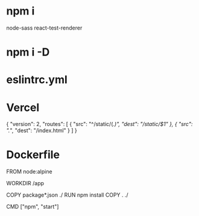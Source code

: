 # npm i
node-sass <!--? read sass files -->
react-test-renderer <!--? for snapshots -->

# npm i -D

# eslintrc.yml

# Vercel
<!--? basic setup -->
{
  "version": 2,
  "routes": [
    {
      "src": "^/static/(.*)",
      "dest": "/static/$1"
    },
    {
      "src": ".*",
      "dest": "/index.html"
    }
  ]
}

# Dockerfile
FROM node:alpine <!--? smallest size distro -->

WORKDIR /app

COPY package*.json ./
RUN npm install
COPY . ./

CMD ["npm", "start"]
